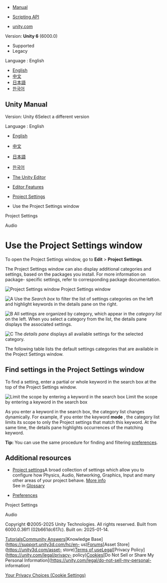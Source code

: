 [](https://docs.unity3d.com)

  * [Manual](../Manual/index.html)
  * [Scripting API](../ScriptReference/index.html)

  * [unity.com](https://unity.com/)

Version: **Unity 6** (6000.0)

  * Supported
  * Legacy

Language : English

  * [English](/Manual/class-ProjectSettingsWindow.html)
  * [中文](/cn/current/Manual/class-ProjectSettingsWindow.html)
  * [日本語](/ja/current/Manual/class-ProjectSettingsWindow.html)
  * [한국어](/kr/current/Manual/class-ProjectSettingsWindow.html)

[](https://docs.unity3d.com)

## Unity Manual

Version: Unity 6Select a different version

Language : English

  * [English](/Manual/class-ProjectSettingsWindow.html)
  * [中文](/cn/current/Manual/class-ProjectSettingsWindow.html)
  * [日本語](/ja/current/Manual/class-ProjectSettingsWindow.html)
  * [한국어](/kr/current/Manual/class-ProjectSettingsWindow.html)

  * [The Unity Editor](unity-editor.html)
  * [Editor Features](EditorFeatures.html)
  * [Project Settings](comp-ManagerGroup.html)
  * Use the Project Settings window

[](comp-ManagerGroup.html)

Project Settings

[](class-AudioManager.html)

Audio

# Use the Project Settings window

To open the Project Settings window, go to **Edit** > **Project Settings**.

The Project Settings window can also display additional categories and
settings, based on the packages you install. For more information on package-
specific settings, refer to corresponding package documentation.

![Project Settings window](../uploads/Main/Settings.png) Project Settings
window

![A](../uploads/Main/LetterA.png) Use the _Search box_ to filter the list of
settings categories on the left and highlight keywords in the details pane on
the right.

![B](../uploads/Main/LetterB.png) All settings are organized by category,
which appear in the _category list_ on the left. When you select a category
from the list, the details pane displays the associated settings.

![C](../uploads/Main/LetterC.png) The _details pane_ displays all available
settings for the selected category.

The following table lists the default settings categories that are available
in the Project Settings window.

## Find settings in the Project Settings window

To find a setting, enter a partial or whole keyword in the search box at the
top of the Project Settings window.

![Limit the scope by entering a keyword in the search
box](../uploads/Main/Settings-filter.png) Limit the scope by entering a
keyword in the search box

As you enter a keyword in the search box, the category list changes
dynamically. For example, if you enter the keyword **mode** , the category
list limits its scope to only the Project settings that match this keyword. At
the same time, the details pane highlights occurrences of the matching
keyword.

**Tip:** You can use the same procedure for finding and filtering
[preferences](Preferences.html).

## Additional resources

  * [Project settings](comp-ManagerGroup.html)A broad collection of settings which allow you to configure how Physics, Audio, Networking, Graphics, Input and many other areas of your project behave. [More info](comp-ManagerGroup.html)  
See in [Glossary](Glossary.html#ProjectSettings)

  * [Preferences](Preferences.html)

[](comp-ManagerGroup.html)

Project Settings

[](class-AudioManager.html)

Audio

Copyright ©2005-2025 Unity Technologies. All rights reserved. Built from
6000.0.36f1 (02b661dc617c). Built on: 2025-01-14.

[Tutorials](https://learn.unity.com/)[Community
Answers](https://answers.unity3d.com)[Knowledge
Base](https://support.unity3d.com/hc/en-
us)[Forums](https://forum.unity3d.com)[Asset Store](https://unity3d.com/asset-
store)[Terms of
use](https://docs.unity3d.com/Manual/TermsOfUse.html)[Legal](https://unity.com/legal)[Privacy
Policy](https://unity.com/legal/privacy-
policy)[Cookies](https://unity.com/legal/cookie-policy)[Do Not Sell or Share
My Personal Information](https://unity.com/legal/do-not-sell-my-personal-
information)

[Your Privacy Choices (Cookie Settings)](javascript:void\(0\);)

